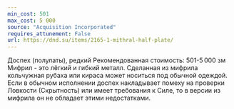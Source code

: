 ```yaml
---
min_cost: 501
max_cost: 5 000
source: "Acquisition Incorporated"
requires_attunement: False
url: https://dnd.su/items/2165-1-mithral-half-plate/
---
```


Доспех (полулаты), редкий
Рекомендованная стоимость: 501-5 000 зм
Мифрил - это лёгкий и гибкий металл. Сделанная из мифрила кольчужная рубаха или кираса может носиться под обычной одеждой. Если в обычном исполнении доспех накладывает помеху на проверки Ловкости (Скрытность) или имеет требования к Силе, то в версии из мифрила он не обладает этими недостатками.